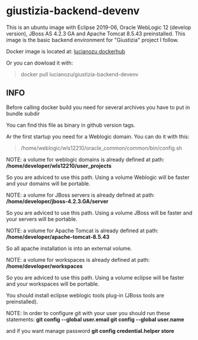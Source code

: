 # giustizia-backend-devenv 

This is an ubuntu image with Eclipse 2019-06, Oracle WebLogic 12 (develop version), JBoss AS 4.2.3 GA and Apache Tomcat 8.5.43 preinstalled.
This image is the basic backend environment for "Giustizia" project I follow.

Docker image is located at:
[lucianozu dockerhub](https://hub.docker.com/r/lucianozu/giustizia-backend-devenv/)

Or you can dowload it with:

> docker pull lucianozu/giustizia-backend-devenv

## INFO
Before calling docker build you need for several archives you have to put in bundle subdir

You can find this file as binary in github version tags.

Ar the first startup you need for a Weblogic domain. You can do it with this:

> /home/weblogic/wls12210/oracle_common/common/bin/config.sh 

NOTE: a volume for weblogic domains is already defined at path: **/home/developer/wls12210/user_projects**

So you are adviced to use this path. Using a volume Weblogic will be faster and your domains will be portable.


NOTE: a volume for JBoss servers is already defined at path: **/home/developer/jboss-4.2.3.GA/server**

So you are adviced to use this path. Using a volume JBoss will be faster and your servers will be portable.

NOTE: a volume for Apache Tomcat is already defined at path: **/home/developer/apache-tomcat-8.5.43**

So all apache installation is into an external volume.


NOTE: a volume for workspaces is already defined at path: **/home/developer/workspaces**

So you are adviced to use this path. Using a volume eclipse will be faster and your workspaces will be portable.

You should install eclipse weblogic tools plug-in (JBoss tools are preinstalled).

NOTE: In order to configure git with your user you should run these statements:
**git config --global user.email <your email>**
**git config --global user.name <your git account>**

and if you want manage password
**git config credential.helper store**
